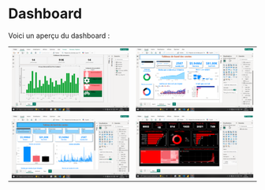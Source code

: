 # Dashboard

Voici un aperçu du dashboard :

<table>
  <tr>
    <td><img src="N1.png" alt="Dashboard N1" width="500"/></td>
    <td><img src="N2.png" alt="Dashboard N2" width="500"/></td>
  </tr>
  <tr>
    <td><img src="N3.png" alt="Dashboard N3" width="500"/></td>
    <td><img src="N4.png" alt="Dashboard N4" width="500"/></td>
  </tr>
</table>


